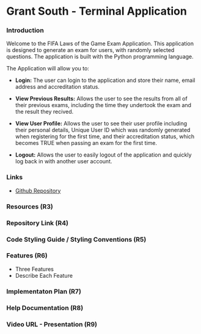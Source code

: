 # Grant South - Terminal Application

### Introduction 

Welcome to the FIFA Laws of the Game Exam Application. This application is designed to generate an exam for users, with randomly selected questions. The application is built with the Python programming language.

The Application will allow you to:

- **Login:** The user can login to the application and store their name, email address and accreditation status. 

- **View Previous Results:** Allows the user to see the results from all of their previous exams, including the time they undertook the exam and the result they recived.

- **View User Profile:** Allows the user to see their user profile including their personal details, Unique User ID which was randomly generated when registering for the first time, and their accreditation status, which becomes TRUE when passing an exam for the first time.

- **Logout:** Allows the user to easily logout of the application and quickly log back in with another user account.

### Links

- [Github Repository](https://github.com/grants77/T1A3)

### Resources (R3)

### Repository Link (R4)

### Code Styling Guide / Styling Conventions (R5)

### Features (R6)
- Three Features
 - Describe Each Feature

### Implementaton Plan (R7)

### Help Documentation (R8)

### Video URL - Presentation (R9)

